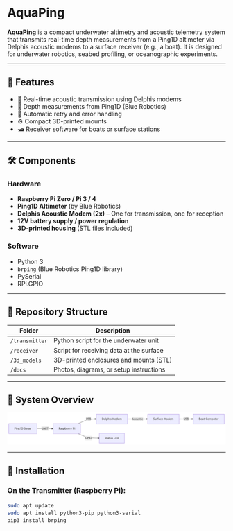 # AquaPing

**AquaPing** is a compact underwater altimetry and acoustic telemetry system that transmits real-time depth measurements from a Ping1D altimeter via Delphis acoustic modems to a surface receiver (e.g., a boat). It is designed for underwater robotics, seabed profiling, or oceanographic experiments.

---

## 🚀 Features

- 📡 Real-time acoustic transmission using Delphis modems
- 📏 Depth measurements from Ping1D (Blue Robotics)
- 🔁 Automatic retry and error handling
- ⚙️ Compact 3D-printed mounts
- 🛥️ Receiver software for boats or surface stations

---

## 🛠️ Components

### Hardware

- **Raspberry Pi Zero / Pi 3 / 4**
- **Ping1D Altimeter** (by Blue Robotics)
- **Delphis Acoustic Modem (2x)** – One for transmission, one for reception
- **12V battery supply / power regulation**
- **3D-printed housing** (STL files included)

### Software

- Python 3
- `brping` (Blue Robotics Ping1D library)
- PySerial
- RPi.GPIO

---

## 📁 Repository Structure

| Folder        | Description                              |
|---------------|------------------------------------------|
| `/transmitter`| Python script for the underwater unit    |
| `/receiver`   | Script for receiving data at the surface |
| `/3d_models`  | 3D-printed enclosures and mounts (STL)   |
| `/docs`       | Photos, diagrams, or setup instructions  |

---

## 📸 System Overview

![System Diagram](docs/system_diagram.png)

---

## 🔧 Installation

### On the Transmitter (Raspberry Pi):

```bash
sudo apt update
sudo apt install python3-pip python3-serial
pip3 install brping
